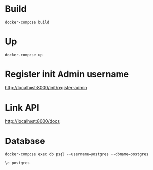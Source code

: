 # Build
```console
docker-compose build
```

# Up
``` console
docker-compose up
```
# Register init Admin username
[http://localhost:8000/init/register-admin](http://localhost:8000/api/register-admin)

# Link API
[http://localhost:8000/docs](http://localhost:8000/docs)

# Database
``` console
docker-compose exec db psql --username=postgres --dbname=postgres

\c postgres
```